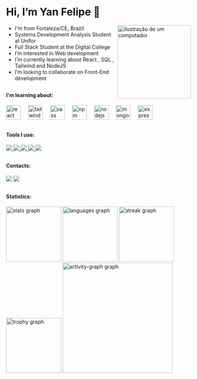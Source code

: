 <h1>Hi, I’m Yan Felipe 👋</h1> 
<img src="https://raw.githubusercontent.com/MicaelliMedeiros/micaellimedeiros/master/image/computer-illustration.png" alt="ilustração de um computador" min-width="200px" max-width="200px" width="200px" align="right">

-  I'm from Fortaleza/CE, Brazil
-  Systems Development Analysis Student at Unifor
-  Full Stack Student at the Digital College
-  I’m interested in Web development
-  I’m currently learning about React , SQL , Tailwind and NodeJS
-  I’m looking to collaborate on Front-End development

  ##

  #### I'm learning about:
  
<div align="left">
  <img src="https://cdn.jsdelivr.net/gh/devicons/devicon/icons/react/react-original.svg" height="40" alt="react logo"  />
  <img width="12" />
  <img src="https://cdn.jsdelivr.net/gh/devicons/devicon/icons/tailwindcss/tailwindcss-original-wordmark.svg" height="40" alt="tailwindcss logo"  />
  <img width="12" />
  <img src="https://cdn.jsdelivr.net/gh/devicons/devicon/icons/sass/sass-original.svg" height="40" alt="sass logo"  />
  <img width="12" />
  <img src="https://cdn.jsdelivr.net/gh/devicons/devicon/icons/npm/npm-original-wordmark.svg" height="40" alt="npm logo"  />
  <img width="12" />
  <img src="https://cdn.jsdelivr.net/gh/devicons/devicon/icons/nodejs/nodejs-original.svg" height="40" alt="nodejs logo"  />
  <img width="12" />
  <img src="https://cdn.jsdelivr.net/gh/devicons/devicon/icons/mongodb/mongodb-original.svg" height="40" alt="mongodb logo"  />
  <img width="12" />
  <img src="https://cdn.jsdelivr.net/gh/devicons/devicon/icons/express/express-original.svg" height="40" alt="express logo"  />
</div>

  ##

  #### Tools I use:

  <div>
    <a href="https://code.visualstudio.com" >
      <img src="https://skillicons.dev/icons?i=vscode"/>
    </a>
    <a href="https://github.com/pt" >
      <img src="https://skillicons.dev/icons?i=github"/>
    </a>
    <a href="https://git-scm.com" >
      <img src="https://skillicons.dev/icons?i=git"/>
    </a>
    <a href="https://vercel.com" >
      <img src="https://skillicons.dev/icons?i=vercel"/>
    </a>
    <a href="https://www.figma.com" >
      <img src="https://skillicons.dev/icons?i=figma"/>
    </a>
</div>

  ##

  #### Contacts:
  
  <div> 
    <a href="https://www.linkedin.com/in/yan-felipe-almeida-remedy-0018831b5/" target="_blank"><img src="https://img.shields.io/badge/-LinkedIn-%230077B5?style=for-the-badge&logo=linkedin&logoColor=white" target="_blank"></a> 
    <a href = "mailto:yanfelipe787@gmail.com"><img src="https://img.shields.io/badge/-Gmail-%23333?style=for-the-badge&logo=gmail&logoColor=white" target="_blank"></a>
  </div>



  ##

#### Statistics:
<div align="left">
  <img src="https://github-readme-stats.vercel.app/api?username=Yanfelipe9&hide_title=false&hide_rank=false&show_icons=true&include_all_commits=true&count_private=true&disable_animations=false&theme=dracula&locale=en&hide_border=false&order=1" height="150" alt="stats graph"  />
  <img src="https://github-readme-stats.vercel.app/api/top-langs?username=Yanfelipe9&locale=en&hide_title=false&layout=compact&card_width=320&langs_count=5&theme=dracula&hide_border=false&order=2" height="150" alt="languages graph"  />
  <img src="https://streak-stats.demolab.com?user=Yanfelipe9&locale=en&mode=daily&theme=dracula&hide_border=false&border_radius=5&order=3" height="150" alt="streak graph"  />
  <img src="https://github-profile-trophy.vercel.app?username=Yanfelipe9&theme=dracula&column=-1&row=1&margin-w=8&margin-h=8&no-bg=false&no-frame=false&order=4" height="150" alt="trophy graph"  />
  <img src="https://github-readme-activity-graph.vercel.app/graph?username=Yanfelipe9&radius=16&theme=react&area=true&order=5" height="300" alt="activity-graph graph"  />
</div>


<!---
Yanfelipe9/Yanfelipe9 is a ✨ special ✨ repository because its `README.md` (this file) appears on your GitHub profile.
You can click the Preview link to take a look at your changes.
--->
